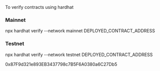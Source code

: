 To verify contracts using hardhat

### Mainnet

npx hardhat verify --network mainnet DEPLOYED_CONTRACT_ADDRESS

### Testnet

npx hardhat verify --network testnet DEPLOYED_CONTRACT_ADDRESS

0x87F9d321e893EB3437798c7B5F6A0380a6C27Db5
